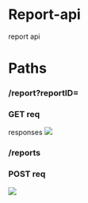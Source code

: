 # Report-api
report api 

 # Paths
 ### /report?reportID=
 ### GET req
 responses
<img src="https://user-images.githubusercontent.com/67259992/173112750-4e99aa61-98b9-4aeb-9607-b987fbe1e3f1.png"/>
### /reports
### POST req
<img src="https://user-images.githubusercontent.com/67259992/173113250-3b4267f4-94a8-4d1d-b9b0-b5aaaa553547.png"
/>
